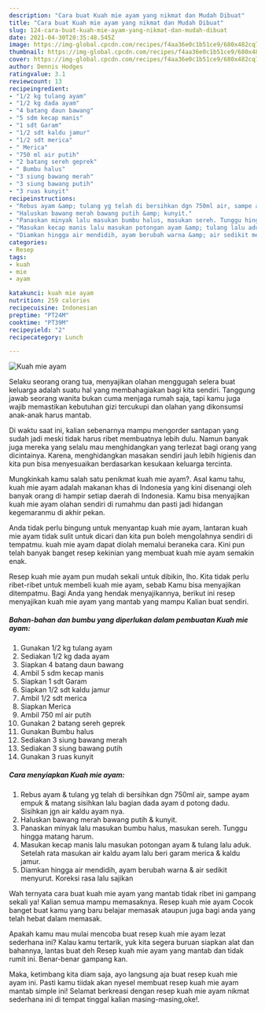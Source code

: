```yaml
---
description: "Cara buat Kuah mie ayam yang nikmat dan Mudah Dibuat"
title: "Cara buat Kuah mie ayam yang nikmat dan Mudah Dibuat"
slug: 124-cara-buat-kuah-mie-ayam-yang-nikmat-dan-mudah-dibuat
date: 2021-04-30T20:35:48.545Z
image: https://img-global.cpcdn.com/recipes/f4aa36e0c1b51ce9/680x482cq70/kuah-mie-ayam-foto-resep-utama.jpg
thumbnail: https://img-global.cpcdn.com/recipes/f4aa36e0c1b51ce9/680x482cq70/kuah-mie-ayam-foto-resep-utama.jpg
cover: https://img-global.cpcdn.com/recipes/f4aa36e0c1b51ce9/680x482cq70/kuah-mie-ayam-foto-resep-utama.jpg
author: Dennis Hodges
ratingvalue: 3.1
reviewcount: 13
recipeingredient:
- "1/2 kg tulang ayam"
- "1/2 kg dada ayam"
- "4 batang daun bawang"
- "5 sdm kecap manis"
- "1 sdt Garam"
- "1/2 sdt kaldu jamur"
- "1/2 sdt merica"
- " Merica"
- "750 ml air putih"
- "2 batang sereh geprek"
- " Bumbu halus"
- "3 siung bawang merah"
- "3 siung bawang putih"
- "3 ruas kunyit"
recipeinstructions:
- "Rebus ayam &amp; tulang yg telah di bersihkan dgn 750ml air, sampe ayam empuk &amp; matang sisihkan lalu bagian dada ayam d potong dadu. Sisihkan jgn air kaldu ayam nya."
- "Haluskan bawang merah bawang putih &amp; kunyit."
- "Panaskan minyak lalu masukan bumbu halus, masukan sereh. Tunggu hingga matang harum."
- "Masukan kecap manis lalu masukan potongan ayam &amp; tulang lalu aduk. Setelah rata masukan air kaldu ayam lalu beri garam merica &amp; kaldu jamur."
- "Diamkan hingga air mendidih, ayam berubah warna &amp; air sedikit menyurut. Koreksi rasa lalu sajikan"
categories:
- Resep
tags:
- kuah
- mie
- ayam

katakunci: kuah mie ayam 
nutrition: 259 calories
recipecuisine: Indonesian
preptime: "PT24M"
cooktime: "PT39M"
recipeyield: "2"
recipecategory: Lunch

---
```



![Kuah mie ayam](https://img-global.cpcdn.com/recipes/f4aa36e0c1b51ce9/680x482cq70/kuah-mie-ayam-foto-resep-utama.jpg)

Selaku seorang orang tua, menyajikan olahan menggugah selera buat keluarga adalah suatu hal yang membahagiakan bagi kita sendiri. Tanggung jawab seorang  wanita bukan cuma menjaga rumah saja, tapi kamu juga wajib memastikan kebutuhan gizi tercukupi dan olahan yang dikonsumsi anak-anak harus mantab.

Di waktu  saat ini, kalian sebenarnya mampu mengorder santapan yang sudah jadi meski tidak harus ribet membuatnya lebih dulu. Namun banyak juga mereka yang selalu mau menghidangkan yang terlezat bagi orang yang dicintainya. Karena, menghidangkan masakan sendiri jauh lebih higienis dan kita pun bisa menyesuaikan berdasarkan kesukaan keluarga tercinta. 



Mungkinkah kamu salah satu penikmat kuah mie ayam?. Asal kamu tahu, kuah mie ayam adalah makanan khas di Indonesia yang kini disenangi oleh banyak orang di hampir setiap daerah di Indonesia. Kamu bisa menyajikan kuah mie ayam olahan sendiri di rumahmu dan pasti jadi hidangan kegemaranmu di akhir pekan.

Anda tidak perlu bingung untuk menyantap kuah mie ayam, lantaran kuah mie ayam tidak sulit untuk dicari dan kita pun boleh mengolahnya sendiri di tempatmu. kuah mie ayam dapat diolah memalui beraneka cara. Kini pun telah banyak banget resep kekinian yang membuat kuah mie ayam semakin enak.

Resep kuah mie ayam pun mudah sekali untuk dibikin, lho. Kita tidak perlu ribet-ribet untuk membeli kuah mie ayam, sebab Kamu bisa menyajikan ditempatmu. Bagi Anda yang hendak menyajikannya, berikut ini resep menyajikan kuah mie ayam yang mantab yang mampu Kalian buat sendiri.

<!--inarticleads1-->

##### Bahan-bahan dan bumbu yang diperlukan dalam pembuatan Kuah mie ayam:

1. Gunakan 1/2 kg tulang ayam
1. Sediakan 1/2 kg dada ayam
1. Siapkan 4 batang daun bawang
1. Ambil 5 sdm kecap manis
1. Siapkan 1 sdt Garam
1. Siapkan 1/2 sdt kaldu jamur
1. Ambil 1/2 sdt merica
1. Siapkan  Merica
1. Ambil 750 ml air putih
1. Gunakan 2 batang sereh geprek
1. Gunakan  Bumbu halus
1. Sediakan 3 siung bawang merah
1. Sediakan 3 siung bawang putih
1. Gunakan 3 ruas kunyit




<!--inarticleads2-->

##### Cara menyiapkan Kuah mie ayam:

1. Rebus ayam &amp; tulang yg telah di bersihkan dgn 750ml air, sampe ayam empuk &amp; matang sisihkan lalu bagian dada ayam d potong dadu. Sisihkan jgn air kaldu ayam nya.
1. Haluskan bawang merah bawang putih &amp; kunyit.
1. Panaskan minyak lalu masukan bumbu halus, masukan sereh. Tunggu hingga matang harum.
1. Masukan kecap manis lalu masukan potongan ayam &amp; tulang lalu aduk. Setelah rata masukan air kaldu ayam lalu beri garam merica &amp; kaldu jamur.
1. Diamkan hingga air mendidih, ayam berubah warna &amp; air sedikit menyurut. Koreksi rasa lalu sajikan




Wah ternyata cara buat kuah mie ayam yang mantab tidak ribet ini gampang sekali ya! Kalian semua mampu memasaknya. Resep kuah mie ayam Cocok banget buat kamu yang baru belajar memasak ataupun juga bagi anda yang telah hebat dalam memasak.

Apakah kamu mau mulai mencoba buat resep kuah mie ayam lezat sederhana ini? Kalau kamu tertarik, yuk kita segera buruan siapkan alat dan bahannya, lantas buat deh Resep kuah mie ayam yang mantab dan tidak rumit ini. Benar-benar gampang kan. 

Maka, ketimbang kita diam saja, ayo langsung aja buat resep kuah mie ayam ini. Pasti kamu tiidak akan nyesel membuat resep kuah mie ayam mantab simple ini! Selamat berkreasi dengan resep kuah mie ayam nikmat sederhana ini di tempat tinggal kalian masing-masing,oke!.

